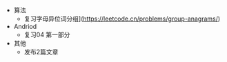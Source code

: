 - 算法
  - 复习字母异位词分组](https://leetcode.cn/problems/group-anagrams/)
- Andriod
  - 复习04 第一部分
- 其他
  - 发布2篇文章